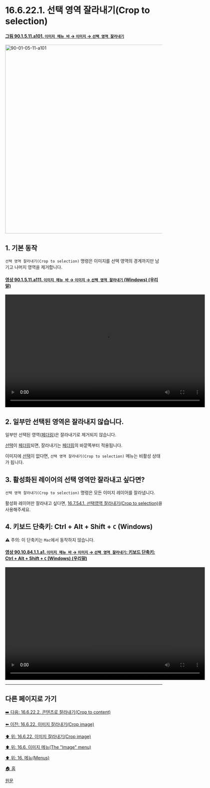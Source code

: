 # 16.6.22.1. 선택 영역 잘라내기(Crop to selection)

<a id="90-01-05-11-a101"></a>

#### [그림 90.1.5.11.a101. `이미지 메뉴 바` → `이미지` → `선택 영역 잘라내기`](./90-01-05-11-crop_to_selection.md#90-01-05-11-a101)
<img width="977" height="603" alt="90-01-05-11-a101" src="https://github.com/user-attachments/assets/2133a1cf-cc29-4de6-abcf-55c00d52ea53" />

<a id="16-06-22-01-s1"></a>

## 1. 기본 동작
`선택 영역 잘라내기(Crop to selection)` 명령은 이미지를 선택 영역의 경계까지만 남기고 나머지 영역을 제거합니다.

<a id="90-01-05-11-a111"></a>

#### [영상 90.1.5.11.a111. `이미지 메뉴 바` → `이미지` → `선택 영역 잘라내기` (Windows) (우리말)](./90-01-05-11-crop_to_selection.md#90-01-05-11-a111)
<video controls="controls" width="640" height="360" src="https://github.com/user-attachments/assets/bb1a173f-d871-46b7-980a-db3a927020ee"></video>

<a id="16-06-22-01-s2"></a>

## 2. 일부만 선택된 영역은 잘라내지 않습니다.
일부만 선택된 영역([페더링](./19-glossaryx-feathering.md))은 잘라내기로 제거되지 않습니다.

[선택](./19-glossaryx-selection.md)이 [페더링](./19-glossaryx-feathering.md)되면, 잘라내기는 [페더링](./19-glossaryx-feathering.md)의 바깥쪽부터 적용됩니다.

이미지에 [선택](./19-glossaryx-selection.md)이 없다면, `선택 영역 잘라내기(Crop to selection)` 메뉴는 비활성 상태가 됩니다.

<a id="16-06-22-01-s3"></a>

## 3. 활성화된 레이어의 선택 영역만 잘라내고 싶다면?
`선택 영역 잘라내기(Crop to selection)` 명령은  모든 이미지 레이어를 잘라냅니다.

활성화 레이어만 잘라내고 싶다면, [16.7.54.1. 선택영역 잘라내기(Crop to selection)](./16-07-54-01-crop_to_selection.md)을 사용해주세요.

## 4. 키보드 단축키: Ctrl + Alt + Shift + `C` (Windows)

⚠️ 주의: 이 단축키는 `Mac`에서 동작하지 않습니다.

<a id="90-10-84-01-01-a1"></a>

#### [영상 90.10.84.1.1.a1. `이미지 메뉴 바` → `이미지` → `선택 영역 잘라내기`: 키보드 단축키: Ctrl + Alt + Shift + `C` (Windows) (우리말)](./90-10-84-01-01-ctrl_alt_shift_c.md#90-10-84-01-01-a1)
<video controls="controls" width="640" height="360" src="https://github.com/user-attachments/assets/e7bf4bbb-26f4-478e-a40c-20f7c1ae37ed"></video>

***

## 다른 페이지로 가기

[➡️ 다음: 16.6.22.2. 콘텐츠로 잘라내기(Crop to content)](./16-06-22-02-crop_to_content.md)

[⬅️ 이전: 16.6.22. 이미지 잘라내기(Crop image)](./16-06-22-00-crop-image.md)

[⬆️ 위: 16.6.22. 이미지 잘라내기(Crop image)](./16-06-22-00-crop-image.md)

[⬆️ 위: 16.6. 이미지 메뉴(The "Image" menu)](./16-06-00-the-image-menu.md)

[⬆️ 위: 16. 메뉴(Menus)](./16-00-menus.md)

[🏠 홈](./00-home.md)

[원문](https://docs.gimp.org/2.10/ko/gimp-image-crop.html#crop-image-to-selection)